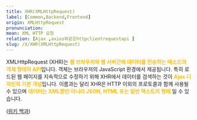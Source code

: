 ```yaml
---
title: XHR(XMLHttpRequest)
label: [Common,Backend,Frontend]
origin: XMLHttpRequest
pronunciation: 
mean: XML HTTP 요청
relation: [Ajax ,axios와같은httpclientrequestapi ]
slug: /X/XHR(XMLHttpRequest)
---
```


<content>


<p>XMLHttpRequest (XHR)는 <span style="color:#FFBF00; font-weight:bold;">웹 브라우저와 웹 서버간에 데이터를 전송하는 메소드의 객체 형태의 API</span>입니다. 객체는 브라우저의 JavaScript 환경에서 제공됩니다. 특히 로드된 웹 페이지를 지속적으로 수정하기 위해 XHR에서 데이터를 검색하는 것이 <span style="color:#FFBF00; font-weight:bold;">Ajax 디자인의 기본 개념</span>입니다. 이름과는 달리 XHR은 HTTP 이외의 프로토콜과 함께 사용될 수 있으며 <span style="color:#FFBF00; font-weight:bold;">데이터는 XML뿐만 아니라 JSON, HTML 또는 일반 텍스트의 형태</span> 일 수 있습니다.</p>
<p>(<a href="https://en.wikipedia.org/wiki/XMLHttpRequest">위키 백과</a>)</p>


</content>
